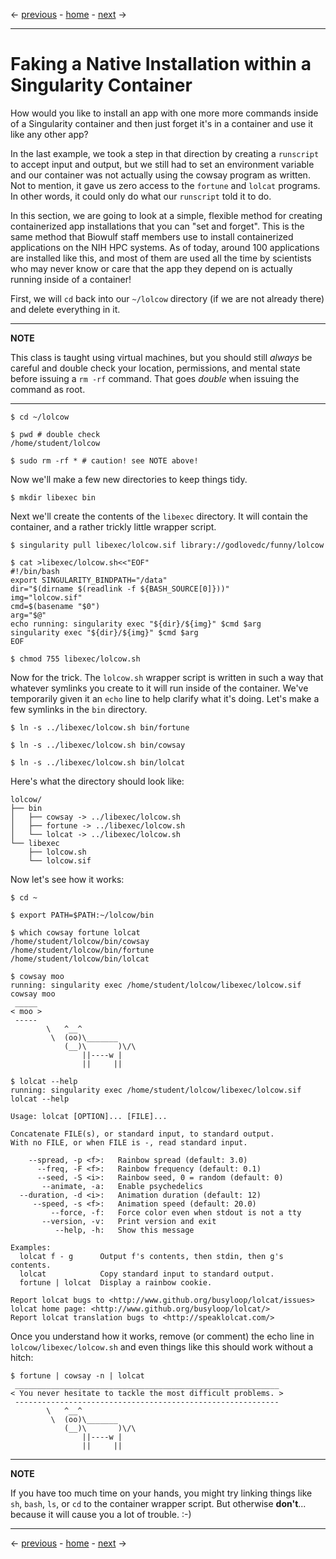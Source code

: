 <- [previous](/06-runscript) - [home](https://singularity-tutorial.github.io/) - [next](/08-misc) ->

---
# Faking a Native Installation within a Singularity Container

How would you like to install an app with one more more commands inside of a Singularity container and then just forget it's in a container and use it like any other app?  

In the last example, we took a step in that direction by creating a `runscript` to accept input and output, but we still had to set an environment variable and our container was not actually using the cowsay program as written. Not to mention, it gave us zero access to the `fortune` and `lolcat` programs.  In other words, it could only do what our `runscript` told it to do. 

In this section, we are going to look at a simple, flexible method for creating containerized app installations that you can "set and forget".  This is the same method that Biowulf staff members use to install containerized applications on the NIH HPC systems.  As of today, around 100 applications are installed like this, and most of them are used all the time by scientists who may never know or care that the app they depend on is actually running inside of a container!

First, we will `cd` back into our `~/lolcow` directory (if we are not already there) and delete everything in it.  

---
**NOTE**

This class is taught using virtual machines, but you should still _always_ be careful and double check your location, permissions, and mental state before issuing a `rm -rf` command. That goes _double_ when issuing the command as root.

---

```
$ cd ~/lolcow

$ pwd # double check
/home/student/lolcow

$ sudo rm -rf * # caution! see NOTE above!
```

Now we'll make a few new directories to keep things tidy.

```
$ mkdir libexec bin
```

Next we'll create the contents of the `libexec` directory. It will contain the container, and a rather trickly little wrapper script.

```
$ singularity pull libexec/lolcow.sif library://godlovedc/funny/lolcow

$ cat >libexec/lolcow.sh<<"EOF"
#!/bin/bash
export SINGULARITY_BINDPATH="/data"
dir="$(dirname $(readlink -f ${BASH_SOURCE[0]}))"
img="lolcow.sif"
cmd=$(basename "$0")
arg="$@"
echo running: singularity exec "${dir}/${img}" $cmd $arg
singularity exec "${dir}/${img}" $cmd $arg
EOF

$ chmod 755 libexec/lolcow.sh
```

Now for the trick.  The `lolcow.sh` wrapper script is written in such a way that whatever symlinks you create to it will run inside of the container.  We've temporarily given it an `echo` line to help clarify what it's doing.  Let's make a few symlinks in the `bin` directory.

```
$ ln -s ../libexec/lolcow.sh bin/fortune

$ ln -s ../libexec/lolcow.sh bin/cowsay

$ ln -s ../libexec/lolcow.sh bin/lolcat
```

Here's what the directory should look like:

```
lolcow/
├── bin
│   ├── cowsay -> ../libexec/lolcow.sh
│   ├── fortune -> ../libexec/lolcow.sh
│   └── lolcat -> ../libexec/lolcow.sh
└── libexec
    ├── lolcow.sh
    └── lolcow.sif
```

Now let's see how it works:

```
$ cd ~

$ export PATH=$PATH:~/lolcow/bin

$ which cowsay fortune lolcat
/home/student/lolcow/bin/cowsay
/home/student/lolcow/bin/fortune
/home/student/lolcow/bin/lolcat

$ cowsay moo
running: singularity exec /home/student/lolcow/libexec/lolcow.sif cowsay moo
 _____
< moo >
 -----
        \   ^__^
         \  (oo)\_______
            (__)\       )\/\
                ||----w |
                ||     ||

$ lolcat --help
running: singularity exec /home/student/lolcow/libexec/lolcow.sif lolcat --help

Usage: lolcat [OPTION]... [FILE]...

Concatenate FILE(s), or standard input, to standard output.
With no FILE, or when FILE is -, read standard input.

    --spread, -p <f>:   Rainbow spread (default: 3.0)
      --freq, -F <f>:   Rainbow frequency (default: 0.1)
      --seed, -S <i>:   Rainbow seed, 0 = random (default: 0)
       --animate, -a:   Enable psychedelics
  --duration, -d <i>:   Animation duration (default: 12)
     --speed, -s <f>:   Animation speed (default: 20.0)
         --force, -f:   Force color even when stdout is not a tty
       --version, -v:   Print version and exit
          --help, -h:   Show this message

Examples:
  lolcat f - g      Output f's contents, then stdin, then g's contents.
  lolcat            Copy standard input to standard output.
  fortune | lolcat  Display a rainbow cookie.

Report lolcat bugs to <http://www.github.org/busyloop/lolcat/issues>
lolcat home page: <http://www.github.org/busyloop/lolcat/>
Report lolcat translation bugs to <http://speaklolcat.com/>
```

Once you understand how it works, remove (or comment) the echo line in `lolcow/libexec/lolcow.sh` and even things like this should work without a hitch:

```
$ fortune | cowsay -n | lolcat
 ___________________________________________________________
< You never hesitate to tackle the most difficult problems. >
 -----------------------------------------------------------
        \   ^__^
         \  (oo)\_______
            (__)\       )\/\
                ||----w |
                ||     ||
```

---
**NOTE**

If you have too much time on your hands, you might try linking things like `sh`, `bash`, `ls`, or `cd` to the container wrapper script. But otherwise **don't**... because it will cause you a lot of trouble. :-)  

---
<- [previous](/06-runscript) - [home](https://singularity-tutorial.github.io/) - [next](/08-misc) ->